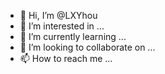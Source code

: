 - 👋 Hi, I’m @LXYhou
- 👀 I’m interested in ...
- 🌱 I’m currently learning ...
- 💞️ I’m looking to collaborate on ...
- 📫 How to reach me ...

<!---
LXYhou/LXYhou is a ✨ special ✨ repository because its `README.md` (this file) appears on your GitHub profile.
You can click the Preview link to take a look at your changes.
--->
